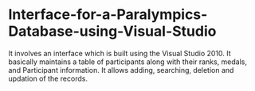 # Interface-for-a-Paralympics-Database-using-Visual-Studio
It involves an interface which is built using the Visual Studio 2010. It basically maintains a table of participants along with their ranks, medals, and Participant information. It allows adding, searching, deletion and updation of the records.
